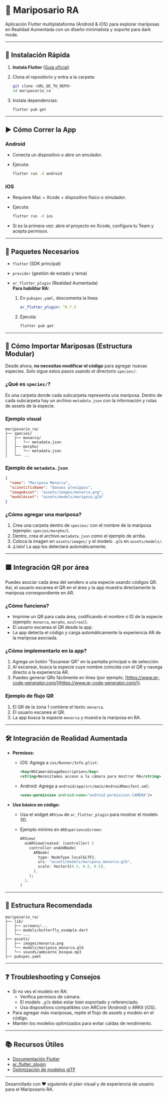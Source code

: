 # 🦋 Mariposario RA

Aplicación Flutter multiplataforma (Android & iOS) para explorar mariposas en Realidad Aumentada con un diseño minimalista y soporte para dark mode.

---

## 🚀 Instalación Rápida

1. **Instala Flutter** ([Guía oficial](https://docs.flutter.dev/get-started/install))
2. Clona el repositorio y entra a la carpeta:

   ```bash
   git clone <URL_DE_TU_REPO>
   cd mariposario_ra
   ```

3. Instala dependencias:

   ```bash
   flutter pub get
   ```

---

## ▶️ Cómo Correr la App

### Android

- Conecta un dispositivo o abre un emulador.
- Ejecuta:

  ```bash
  flutter run -d android
  ```

### iOS

- Requiere Mac + Xcode + dispositivo físico o simulador.
- Ejecuta:

  ```bash
  flutter run -d ios
  ```

- Si es la primera vez: abre el proyecto en Xcode, configura tu Team y acepta permisos.

---

## 🧩 Paquetes Necesarios

- `flutter` (SDK principal)
- `provider` (gestión de estado y tema)
- `ar_flutter_plugin` (Realidad Aumentada)  
  **Para habilitar RA:**

  1. En `pubspec.yaml`, descomenta la línea:

     ```yaml
     ar_flutter_plugin: ^0.7.3
     ```

  2. Ejecuta:

     ```bash
     flutter pub get
     ```

---

## 🦋 Cómo Importar Mariposas (Estructura Modular)

Desde ahora, **no necesitas modificar el código** para agregar nuevas especies. Solo sigue estos pasos usando el directorio `species/`:

### ¿Qué es `species/`?

Es una carpeta donde cada subcarpeta representa una mariposa. Dentro de cada subcarpeta hay un archivo `metadata.json` con la información y rutas de assets de la especie.

### Ejemplo visual

```
mariposario_ra/
├── species/
│   ├── monarca/
│   │   └── metadata.json
│   ├── morpho/
│   │   └── metadata.json
│   └── ...
```

### Ejemplo de `metadata.json`

```json
{
  "name": "Mariposa Monarca",
  "scientificName": "Danaus plexippus",
  "imageAsset": "assets/images/monarca.png",
  "modelAsset": "assets/models/mariposa.glb"
}
```

### ¿Cómo agregar una mariposa?

1. Crea una carpeta dentro de `species/` con el nombre de la mariposa (ejemplo: `species/morpho/`).
2. Dentro, crea el archivo `metadata.json` como el ejemplo de arriba.
3. Coloca la imagen en `assets/images/` y el modelo `.glb` en `assets/models/`.
4. ¡Listo! La app los detectará automáticamente.

---

## 🟦 Integración QR por área

Puedes asociar cada área del sendero a una especie usando códigos QR. Así, el usuario escanea el QR en el área y la app muestra directamente la mariposa correspondiente en AR.

### ¿Cómo funciona?

- Imprime un QR para cada área, codificando el nombre o ID de la especie (ejemplo: `monarca`, `morpho`, `azulreal`).
- El usuario escanea el QR desde la app.
- La app detecta el código y carga automáticamente la experiencia AR de la mariposa asociada.

### ¿Cómo implementarlo en la app?

1. Agrega un botón "Escanear QR" en la pantalla principal o de selección.
2. Al escanear, busca la especie cuyo nombre coincida con el QR y navega directo a la experiencia AR.
3. Puedes generar QRs fácilmente en línea (por ejemplo, [https://www.qr-code-generator.com/](https://www.qr-code-generator.com/)).

### Ejemplo de flujo QR

1. El QR de la zona 1 contiene el texto: `monarca`.
2. El usuario escanea el QR.
3. La app busca la especie `monarca` y muestra la mariposa en RA.

---

## 🛠️ Integración de Realidad Aumentada

- **Permisos:**

  - iOS: Agrega a `ios/Runner/Info.plist`:

    ```xml
    <key>NSCameraUsageDescription</key>
    <string>Necesitamos acceso a la cámara para mostrar RA</string>
    ```

  - Android: Agrega a `android/app/src/main/AndroidManifest.xml`:

    ```xml
    <uses-permission android:name="android.permission.CAMERA"/>
    ```

- **Uso básico en código:**

  - Usa el widget `ARView` de `ar_flutter_plugin` para mostrar el modelo 3D.
  - Ejemplo mínimo en `ARExperienceScreen`:

    ```dart
    ARView(
      onARViewCreated: (controller) {
        controller.onAddNode(
          ARNode(
            type: NodeType.localGLTF2,
            uri: "assets/models/mariposa_monarca.glb",
            scale: Vector3(0.5, 0.5, 0.5),
          ),
        );
      },
    )
    ```

---

## 📁 Estructura Recomendada

```
mariposario_ra/
├── lib/
│   ├── screens/...
│   ├── models/butterfly_example.dart
│   └── ...
├── assets/
│   ├── images/monarca.png
│   └── models/mariposa_monarca.glb
│   └── sounds/ambiente_bosque.mp3
├── pubspec.yaml
```

---

## ❓ Troubleshooting y Consejos

- Si no ves el modelo en RA:
  - Verifica permisos de cámara.
  - El modelo `.glb` debe estar bien exportado y referenciado.
  - Usa dispositivos compatibles con ARCore (Android) o ARKit (iOS).
- Para agregar más mariposas, repite el flujo de assets y modelo en el código.
- Mantén los modelos optimizados para evitar caídas de rendimiento.

---

## 📚 Recursos Útiles

- [Documentación Flutter](https://docs.flutter.dev/)
- [ar_flutter_plugin](https://pub.dev/packages/ar_flutter_plugin)
- [Optimización de modelos glTF](https://github.com/KhronosGroup/glTF-Tutorials)

---

Desarrollado con ❤️ siguiendo el plan visual y de experiencia de usuario para el Mariposario RA.
